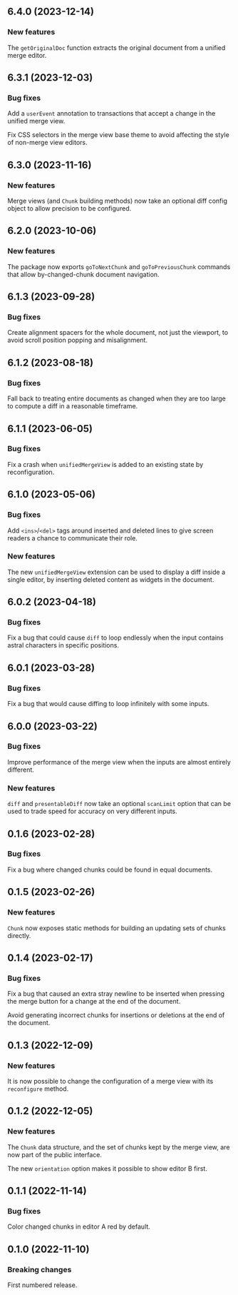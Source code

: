 ## 6.4.0 (2023-12-14)

### New features

The `getOriginalDoc` function extracts the original document from a unified merge editor.

## 6.3.1 (2023-12-03)

### Bug fixes

Add a `userEvent` annotation to transactions that accept a change in the unified merge view.

Fix CSS selectors in the merge view base theme to avoid affecting the style of non-merge view editors.

## 6.3.0 (2023-11-16)

### New features

Merge views (and `Chunk` building methods) now take an optional diff config object to allow precision to be configured.

## 6.2.0 (2023-10-06)

### New features

The package now exports `goToNextChunk` and `goToPreviousChunk` commands that allow by-changed-chunk document navigation.

## 6.1.3 (2023-09-28)

### Bug fixes

Create alignment spacers for the whole document, not just the viewport, to avoid scroll position popping and misalignment.

## 6.1.2 (2023-08-18)

### Bug fixes

Fall back to treating entire documents as changed when they are too large to compute a diff in a reasonable timeframe.

## 6.1.1 (2023-06-05)

### Bug fixes

Fix a crash when `unifiedMergeView` is added to an existing state by reconfiguration.

## 6.1.0 (2023-05-06)

### Bug fixes

Add `<ins>`/`<del>` tags around inserted and deleted lines to give screen readers a chance to communicate their role.

### New features

The new `unifiedMergeView` extension can be used to display a diff inside a single editor, by inserting deleted content as widgets in the document.

## 6.0.2 (2023-04-18)

### Bug fixes

Fix a bug that could cause `diff` to loop endlessly when the input contains astral characters in specific positions.

## 6.0.1 (2023-03-28)

### Bug fixes

Fix a bug that would cause diffing to loop infinitely with some inputs.

## 6.0.0 (2023-03-22)

### Bug fixes

Improve performance of the merge view when the inputs are almost entirely different.

### New features

`diff` and `presentableDiff` now take an optional `scanLimit` option that can be used to trade speed for accuracy on very different inputs.

## 0.1.6 (2023-02-28)

### Bug fixes

Fix a bug where changed chunks could be found in equal documents.

## 0.1.5 (2023-02-26)

### New features

`Chunk` now exposes static methods for building an updating sets of chunks directly.

## 0.1.4 (2023-02-17)

### Bug fixes

Fix a bug that caused an extra stray newline to be inserted when pressing the merge button for a change at the end of the document.

Avoid generating incorrect chunks for insertions or deletions at the end of the document.

## 0.1.3 (2022-12-09)

### New features

It is now possible to change the configuration of a merge view with its `reconfigure` method.

## 0.1.2 (2022-12-05)

### New features

The `Chunk` data structure, and the set of chunks kept by the merge view, are now part of the public interface.

The new `orientation` option makes it possible to show editor B first.

## 0.1.1 (2022-11-14)

### Bug fixes

Color changed chunks in editor A red by default.
## 0.1.0 (2022-11-10)

### Breaking changes

First numbered release.
